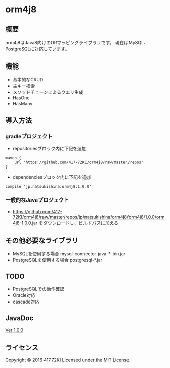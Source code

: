 # orm4j8

## 概要

orm4j8はJava8向けのORマッピングライブラリです。
現在はMySQL、PostgreSQLに対応しています。

## 機能

* 基本的なCRUD
* 主キー検索
* メソッドチェーンによるクエリ生成
* HasOne
* HasMany

## 導入方法

### gradleプロジェクト

* repositoriesブロック内に下記を追加
```
maven {
	url 'https://github.com/417-72KI/orm4j8/raw/master/repos'
}
```
* dependenciesブロック内に下記を追加
```
compile 'jp.natsukishina:orm4j8:1.0.0'
```

### 一般的なJavaプロジェクト
* https://github.com/417-72KI/orm4j8/raw/master/repos/jp/natsukishina/orm4j8/orm4j8/1.0.0/orm4j8-1.0.0.jar
  をダウンロードし、ビルドパスに加える

## その他必要なライブラリ

* MySQLを使用する場合  mysql-connector-java-*-bin.jar
* PostgreSQLを使用する場合  postgresql-*.jar

## TODO

* PostgreSQLでの動作確認
* Oracle対応
* cascade対応

## JavaDoc

[Ver 1.0.0](http://417-72ki.github.io/orm4j8/javadoc/1.0.0/)

## ライセンス

Copyright &copy; 2016 417.72KI
Licensed under the [MIT License][mit].

[MIT]: http://www.opensource.org/licenses/mit-license.php
